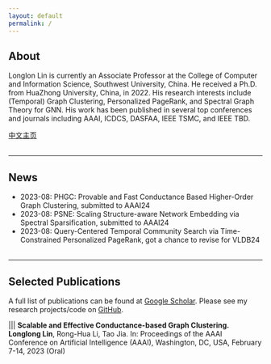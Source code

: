 ```yaml
---
layout: default
permalink: /
---
```


## About
Longlon Lin is currently an Associate Professor at the College of Computer and Information Science, Southwest University, China. He received  a Ph.D. from HuaZhong University, China, in 2022. His research interests include (Temporal) Graph Clustering, Personalized PageRank, and Spectral Graph Theory for GNN. His work has been published in several top conferences and journals  including AAAI, ICDCS, DASFAA, IEEE TSMC, and IEEE TBD.  

[中文主页](http://cis.swu.edu.cn/info/1014/2195.htm)
<br><br>

___
## News
* 2023-08: PHGC: Provable and Fast Conductance Based Higher-Order Graph Clustering, submitted to AAAI24
* 2023-08: PSNE: Scaling Structure-aware Network Embedding via Spectral Sparsification, submitted to AAAI24
* 2023-08: Query-Centered Temporal Community Search via Time-Constrained Personalized PageRank, got a chance to revise for VLDB24
<br><br>

___
## Selected Publications
A full list of publications can be found at [Google Scholar](https://scholar.lanfanshu.cn/citations?user=TgqGrv3_ytYC&hl=zh-CN&oi=ao). Please see my research projects/code on [GitHub](https://github.com/longlonglin).
<br><be>


|<i></i>|<i></i>| 
**Scalable and Effective Conductance-based Graph Clustering.**  **Longlong Lin**, Rong-Hua Li, Tao Jia. In: Proceedings of the AAAI Conference on Artificial Intelligence (AAAI), Washington, DC, USA, February 7-14, 2023 (Oral) <br> 




